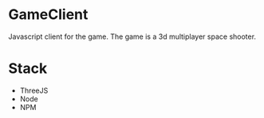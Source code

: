 # GameClient

Javascript client for the game. The game is a 3d multiplayer space shooter.

# Stack
 - ThreeJS
 - Node
 - NPM
 
 
